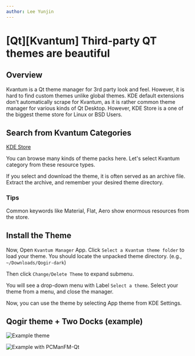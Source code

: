 ```yaml
---
author: Lee Yunjin
---
```


# [Qt][Kvantum] Third-party QT themes are beautiful

## Overview

Kvantum is a Qt theme manager for 3rd party look and feel.
However, it is hard to find custom themes unlike global themes.
KDE default extensions don't automatically scrape for Kvantum, as it is rather common theme manager for various kinds of Qt Desktop. However, KDE Store is a one of the biggest theme store for Linux or BSD Users.

## Search from Kvantum Categories

[KDE Store](https://store.kde.org/browse/)

You can browse many kinds of theme packs here.
Let's select Kvantum category from these resource types.

If you select and download the theme, it is often served as an archive file.
Extract the archive, and remember your desired theme directory.

### Tips

Common keywords like Material, Flat, Aero show enormous resources from the store.

## Install the Theme

Now, Open `Kvantum Manager` App.
Click `Select a Kvantum theme folder` to load your theme.
You should locate the unpacked theme directory. (e.g., `~/Downloads/Qogir-dark`)

Then click `Change/Delete Theme` to expand submenu.

You will see a drop-down menu with Label `Select a theme`.
Select your theme from a menu, and close the manager.

Now, you can use the theme by selecting App theme from KDE Settings.

## Qogir theme + Two Docks (example)


![Example theme](https://hobbies.yoonjin2.kr:8080/assets/Example.png)

![Example with PCManFM-Qt](https://hobbies.yoonjin2.kr:8080/assets/Example%20with%20PCManFM.png)
